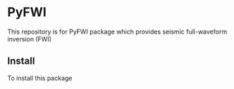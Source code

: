 # PyFWI
This repository is for PyFWI package which provides seismic full-waveform inversion (FWI)

## Install
To install this package
